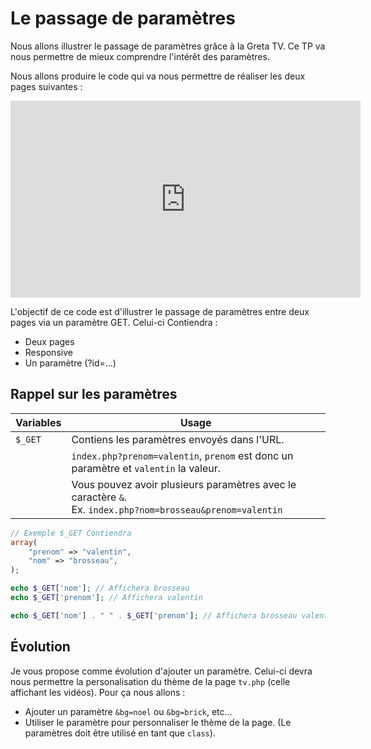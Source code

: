 # Le passage de paramètres

Nous allons illustrer le passage de paramètres grâce à la Greta TV. Ce TP va nous permettre de mieux comprendre l'intérêt des paramètres.

Nous allons produire le code qui va nous permettre de réaliser les deux pages suivantes :

<iframe width="560" height="315" src="https://www.youtube-nocookie.com/embed/sGStM92OIG0" frameborder="0" allow="accelerometer; autoplay; clipboard-write; encrypted-media; gyroscope; picture-in-picture" allowfullscreen></iframe>

L'objectif de ce code est d'illustrer le passage de paramètres entre deux pages via un paramètre GET. Celui-ci Contiendra :

- Deux pages
- Responsive
- Un paramètre (?id=...)

## Rappel sur les paramètres

| Variables | Usage                                                                                                           |
| --------- | --------------------------------------------------------------------------------------------------------------- |
| `$_GET`   | Contiens les paramètres envoyés dans l'URL.                                                                     |
|           | `index.php?prenom=valentin`, `prenom` est donc un paramètre et `valentin` la valeur.                            |
|           | Vous pouvez avoir plusieurs paramètres avec le caractère `&`. <br> Ex. `index.php?nom=brosseau&prenom=valentin` |

```php
// Exemple $_GET Contiendra
array(
    "prenom" => "valentin",
    "nom" => "brosseau",
);

echo $_GET['nom']; // Affichera brosseau
echo $_GET['prenom']; // Affichera valentin

echo $_GET['nom'] . " " . $_GET['prenom']; // Affichera brosseau valentin
```

## Évolution

Je vous propose comme évolution d'ajouter un paramètre. Celui-ci devra nous permettre la personalisation du thème de la page `tv.php` (celle affichant les vidéos). Pour ça nous allons :

- Ajouter un paramètre `&bg=noel` ou `&bg=brick`, etc…
- Utiliser le paramètre pour personnaliser le thème de la page. (Le paramètres doit être utilisé en tant que `class`).
